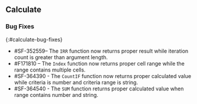 ## Calculate

### Bug Fixes
{:#calculate-bug-fixes}
* \#SF-352559– The `IRR` function now returns proper result while iteration count is greater than argument length.
* \#F171810 – The `Index` function now returns proper cell range while the range contains multiple cells.
* \#SF-364390 -  The `CountIF` function now returns proper calculated value while criteria is number and criteria range is string.
* \#SF-364540 - The `SUM` function returns proper calculated value when range contains number and string.
